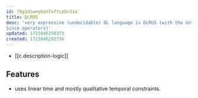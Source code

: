 ```yaml
---
id: f8g1diweykon7xftcpbn3io
title: DLRUS
desc: 'very expressive (undecidable) DL language is DLRUS (with the Until and
Since operators)'
updated: 1721846350373
created: 1721846292756
---
```


- [[c.description-logic]]

## Features

- uses linear time and mostly qualitative temporal constraints.